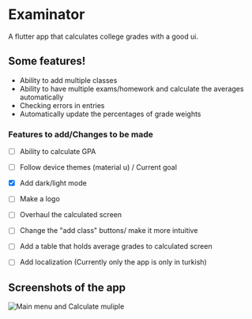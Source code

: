 # Examinator

A flutter app that calculates college grades with a good ui.

## Some features!
- Ability to add multiple classes
- Ability to have multiple exams/homework and calculate the averages automatically
- Checking errors in entries
- Automatically update the percentages of grade weights

### Features to add/Changes to be made
- [ ] Ability to calculate GPA
- [ ] Follow device themes (material u) / Current goal
- [x] Add dark/light mode
- [ ] Make a logo
- [ ] Overhaul the calculated screen
- [ ] Change the "add class" buttons/ make it more intuitive 
- [ ] Add a table that holds average grades to calculated screen
- [ ] Add localization (Currently only the app is only in turkish)



## Screenshots of the app

![Main menu and Calculate muliple](https://user-images.githubusercontent.com/43582815/172047129-d9f9d43a-0b82-4c85-a096-6221b41e4782.jpg)